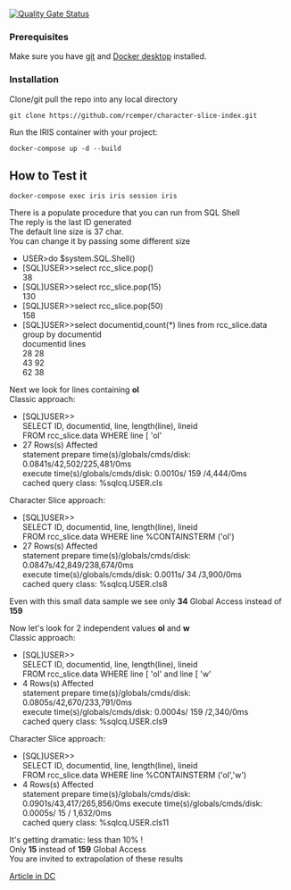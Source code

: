 [![Quality Gate Status](https://community.objectscriptquality.com/api/project_badges/measure?project=intersystems_iris_community%2FOEX-mapping&metric=alert_status)](https://community.objectscriptquality.com/dashboard?id=intersystems_iris_community%2FOEX-mapping)      
### Prerequisites    
Make sure you have [git](https://git-scm.com/book/en/v2/Getting-Started-Installing-Git) and [Docker desktop](https://www.docker.com/products/docker-desktop) installed.

### Installation  
Clone/git pull the repo into any local directory   
````
git clone https://github.com/rcemper/character-slice-index.git
````   
Run the IRIS container with your project:   

```
docker-compose up -d --build   
```   
## How to Test it
```
docker-compose exec iris iris session iris  
```

There is a populate procedure that you can run from SQL Shell   
The reply is the last ID generated    
The default line size is 37 char.   
You can change it by passing some different size  

-  USER>do $system.SQL.Shell()   
-  [SQL]USER>>select rcc_slice.pop()     
   38  
-  [SQL]USER>>select rcc_slice.pop(15)     
   130  
-  [SQL]USER>>select rcc_slice.pop(50)    
   158  
-  [SQL]USER>>select documentid,count(*) lines from rcc_slice.data group by documentid      
   documentid      lines  
   28      28  
   43      92   
   62      38

Next we look for lines containing **ol**  
Classic approach:    

- [SQL]USER>>     
  SELECT ID, documentid, line, length(line), lineid    
  FROM rcc_slice.data WHERE line [ 'ol'  
- 27 Rows(s) Affected    
   statement prepare time(s)/globals/cmds/disk: 0.0841s/42,502/225,481/0ms  
   execute time(s)/globals/cmds/disk: 0.0010s/ 159 /4,444/0ms   
   cached query class: %sqlcq.USER.cls   

Character Slice approach:   

- [SQL]USER>>    
  SELECT ID, documentid, line, length(line), lineid   
  FROM rcc_slice.data WHERE line %CONTAINSTERM ('ol')   
- 27 Rows(s) Affected   
  statement prepare time(s)/globals/cmds/disk: 0.0847s/42,849/238,674/0ms   
  execute time(s)/globals/cmds/disk: 0.0011s/ 34 /3,900/0ms     
  cached query class: %sqlcq.USER.cls8   
 
Even with this small data sample we see only **34** Global Access instead of **159**   

Now let's look for 2 independent values **ol** and **w**    
Classic approach:

- [SQL]USER>>   
  SELECT ID, documentid, line, length(line), lineid   
  FROM rcc_slice.data WHERE line [ 'ol' and line [ 'w'  
- 4 Rows(s) Affected   
  statement prepare time(s)/globals/cmds/disk: 0.0805s/42,670/233,791/0ms  
  execute time(s)/globals/cmds/disk: 0.0004s/ 159 /2,340/0ms    
  cached query class: %sqlcq.USER.cls9

Character Slice approach:    

- [SQL]USER>>   
  SELECT ID, documentid, line, length(line), lineid   
  FROM rcc_slice.data WHERE line %CONTAINSTERM ('ol','w')     
- 4 Rows(s) Affected   
  statement prepare time(s)/globals/cmds/disk: 0.0901s/43,417/265,856/0ms
  execute time(s)/globals/cmds/disk: 0.0005s/ 15 / 1,632/0ms  
  cached query class: %sqlcq.USER.cls11

It's getting dramatic: less than 10% !    
Only **15** instead of **159** Global Access    
You are invited to extrapolation of these results    

[Article in DC](https://community.intersystems.com/post/character-slice-index)  
